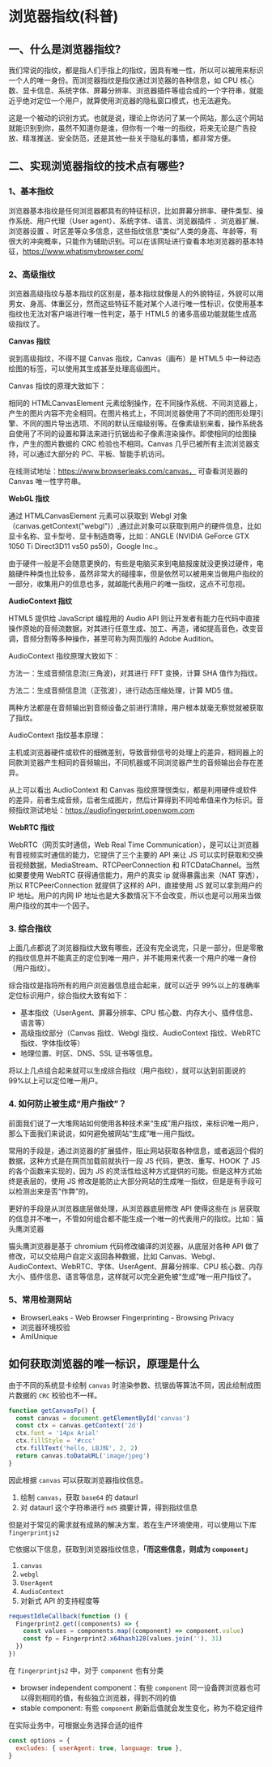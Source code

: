 # 浏览器指纹(科普)

## 一、什么是浏览器指纹?

我们常说的指纹，都是指人们手指上的指纹，因具有唯一性，所以可以被用来标识一个人的唯一身份。而浏览器指纹是指仅通过浏览器的各种信息，如 CPU 核心数、显卡信息、系统字体、屏幕分辨率、浏览器插件等组合成的一个字符串，就能近乎绝对定位一个用户，就算使用浏览器的隐私窗口模式，也无法避免。

这是一个被动的识别方式。也就是说，理论上你访问了某一个网站，那么这个网站就能识别到你，虽然不知道你是谁，但你有一个唯一的指纹，将来无论是广告投放、精准推送、安全防范，还是其他一些关于隐私的事情，都非常方便。

## 二、实现浏览器指纹的技术点有哪些?

### 1、基本指纹

浏览器基本指纹是任何浏览器都具有的特征标识，比如屏幕分辨率、硬件类型、操作系统、用户代理（User agent）、系统字体、语言、浏览器插件 、浏览器扩展、浏览器设置 、时区差等众多信息，这些指纹信息“类似”人类的身高、年龄等，有很大的冲突概率，只能作为辅助识别。可以在该网址进行查看本地浏览器的基本特征，https://www.whatismybrowser.com/

### 2、高级指纹

浏览器高级指纹与基本指纹的区别是，基本指纹就像是人的外貌特征，外貌可以用男女、身高、体重区分，然而这些特征不能对某个人进行唯一性标识，仅使用基本指纹也无法对客户端进行唯一性判定，基于 HTML5 的诸多高级功能就能生成高级指纹了。

**Canvas 指纹**

说到高级指纹，不得不提 Canvas 指纹，Canvas（画布）是 HTML5 中一种动态绘图的标签，可以使用其生成甚至处理高级图片。

Canvas 指纹的原理大致如下：

相同的 HTMLCanvasElement 元素绘制操作，在不同操作系统、不同浏览器上，产生的图片内容不完全相同。在图片格式上，不同浏览器使用了不同的图形处理引擎、不同的图片导出选项、不同的默认压缩级别等。在像素级别来看，操作系统各自使用了不同的设置和算法来进行抗锯齿和子像素渲染操作。即使相同的绘图操作，产生的图片数据的 CRC 检验也不相同。Canvas 几乎已被所有主流浏览器支持，可以通过大部分的 PC、平板、智能手机访问。

在线测试地址：https://www.browserleaks.com/canvas， 可查看浏览器的 Canvas 唯一性字符串。

**WebGL 指纹**

通过 HTMLCanvasElement 元素可以获取到 Webgl 对象（canvas.getContext("webgl")）,通过此对象可以获取到用户的硬件信息，比如显卡名称、显卡型号、显卡制造商等，比如：ANGLE (NVIDIA GeForce GTX 1050 Ti Direct3D11 vs50 ps50)，Google Inc.。

由于硬件一般是不会随意更换的，有些是电脑买来到电脑报废就没更换过硬件，电脑硬件种类也比较多，虽然非常大的碰撞率，但是依然可以被用来当做用户指纹的一部分，收集用户的信息也多，就越能代表用户的唯一指纹，这点不可忽视。

**AudioContext 指纹**

HTML5 提供给 JavaScript 编程用的 Audio API 则让开发者有能力在代码中直接操作原始的音频流数据，对其进行任意生成、加工、再造，诸如提高音色，改变音调，音频分割等多种操作，甚至可称为网页版的 Adobe Audition。

AudioContext 指纹原理大致如下：

方法一：生成音频信息流(三角波)，对其进行 FFT 变换，计算 SHA 值作为指纹。

方法二：生成音频信息流（正弦波），进行动态压缩处理，计算 MD5 值。

两种方法都是在音频输出到音频设备之前进行清除，用户根本就毫无察觉就被获取了指纹。

AudioContext 指纹基本原理：

主机或浏览器硬件或软件的细微差别，导致音频信号的处理上的差异，相同器上的同款浏览器产生相同的音频输出，不同机器或不同浏览器产生的音频输出会存在差异。

从上可以看出 AudioContext 和 Canvas 指纹原理很类似，都是利用硬件或软件的差异，前者生成音频，后者生成图片，然后计算得到不同哈希值来作为标识。音频指纹测试地址：https://audiofingerprint.openwpm.com

**WebRTC 指纹**

WebRTC（网页实时通信，Web Real Time Communication），是可以让浏览器有音视频实时通信的能力，它提供了三个主要的 API 来让 JS 可以实时获取和交换音视频数据，MediaStream、RTCPeerConnection 和 RTCDataChannel。当然如果要使用 WebRTC 获得通信能力，用户的真实 ip 就得暴露出来（NAT 穿透），所以 RTCPeerConnection 就提供了这样的 API，直接使用 JS 就可以拿到用户的 IP 地址。用户的内网 IP 地址也是大多数情况下不会改变，所以也是可以用来当做用户指纹的其中一个因子。

### 3. 综合指纹

上面几点都说了浏览器指纹大致有哪些，还没有完全说完，只是一部分，但是零散的指纹信息并不能真正的定位到唯一用户，并不能用来代表一个用户的唯一身份（用户指纹）。

综合指纹是指将所有的用户浏览器信息组合起来，就可以近乎 99%以上的准确率定位标识用户，综合指纹大致有如下：

- 基本指纹（UserAgent、屏幕分辨率、CPU 核心数、内存大小、插件信息、语言等）
- 高级指纹部分（Canvas 指纹、Webgl 指纹、AudioContext 指纹、WebRTC 指纹、字体指纹等）
- 地理位置、时区、DNS、SSL 证书等信息。

将以上几点组合起来就可以生成综合指纹（用户指纹），就可以达到前面说的 99%以上可以定位唯一用户。

### 4. 如何防止被生成“用户指纹”？

前面我们说了一大堆网站如何使用各种技术来“生成”用户指纹，来标识唯一用户，那么下面我们来说说，如何避免被网站“生成”唯一用户指纹。

常用的手段是，通过浏览器的扩展插件，阻止网站获取各种信息，或者返回个假的数据，这种方式是在网页加载前就执行一段 JS 代码，更改、重写、HOOK 了 JS 的各个函数来实现的，因为 JS 的灵活性给这种方式提供的可能。但是这种方式始终是表层的，使用 JS 修改是能防止大部分网站的生成唯一指纹，但是是有手段可以检测出来是否“作弊”的。

更好的手段是从浏览器底层做处理，从浏览器底层修改 API 使得这些在 js 层获取的信息并不唯一，不管如何组合都不能生成一个唯一的代表用户的指纹。比如：猫头鹰浏览器

猫头鹰浏览器是基于 chromium 代码修改编译的浏览器，从底层对各种 API 做了修改，可以交给用户自定义返回各种数据，比如 Canvas、Webgl、AudioContext、WebRTC、字体、UserAgent、屏幕分辨率、CPU 核心数、内存大小、插件信息、语言等信息，这样就可以完全避免被“生成”唯一用户指纹了。

### 5、常用检测网站

- BrowserLeaks - Web Browser Fingerprinting - Browsing Privacy
- 浏览器环境校验
- AmIUnique

## 如何获取浏览器的唯一标识，原理是什么

由于不同的系统显卡绘制 `canvas` 时渲染参数、抗锯齿等算法不同，因此绘制成图片数据的 `CRC` 校验也不一样。

```javascript
function getCanvasFp() {
  const canvas = document.getElementById('canvas')
  const ctx = canvas.getContext('2d')
  ctx.font = '14px Arial'
  ctx.fillStyle = '#ccc'
  ctx.fillText('hello, LBJ辉', 2, 2)
  return canvas.toDataURL('image/jpeg')
}
```

因此根据 `canvas` 可以获取浏览器指纹信息。

1. 绘制 `canvas`，获取 `base64` 的 dataurl
2. 对 dataurl 这个字符串进行 `md5` 摘要计算，得到指纹信息

但是对于常见的需求就有成熟的解决方案，若在生产环境使用，可以使用以下库 `fingerprintjs2`

它依据以下信息，获取到浏览器指纹信息，**「而这些信息，则成为 `component`」**

1. `canvas`
2. `webgl`
3. `UserAgent`
4. `AudioContext`
5. 对新式 API 的支持程度等

```javascript
requestIdleCallback(function () {
  Fingerprint2.get((components) => {
    const values = components.map((component) => component.value)
    const fp = Fingerprint2.x64hash128(values.join(''), 31)
  })
})
```

在 `fingerprintjs2` 中，对于 `component` 也有分类

- browser independent component：有些 `component` 同一设备跨浏览器也可以得到相同的值，有些独立浏览器，得到不同的值
- stable component: 有些 `component` 刷新后值就会发生变化，称为不稳定组件

在实际业务中，可根据业务选择合适的组件

```javascript
const options = {
  excludes: { userAgent: true, language: true },
}
```
